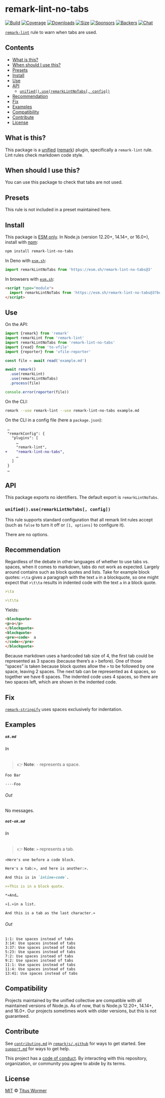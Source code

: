 <!--This file is generated-->

# remark-lint-no-tabs

[![Build][build-badge]][build]
[![Coverage][coverage-badge]][coverage]
[![Downloads][downloads-badge]][downloads]
[![Size][size-badge]][size]
[![Sponsors][sponsors-badge]][collective]
[![Backers][backers-badge]][collective]
[![Chat][chat-badge]][chat]

[`remark-lint`][mono] rule to warn when tabs are used.

## Contents

* [What is this?](#what-is-this)
* [When should I use this?](#when-should-i-use-this)
* [Presets](#presets)
* [Install](#install)
* [Use](#use)
* [API](#api)
  * [`unified().use(remarkLintNoTabs[, config])`](#unifieduseremarklintnotabs-config)
* [Recommendation](#recommendation)
* [Fix](#fix)
* [Examples](#examples)
* [Compatibility](#compatibility)
* [Contribute](#contribute)
* [License](#license)

## What is this?

This package is a [unified][] ([remark][]) plugin, specifically a `remark-lint`
rule.
Lint rules check markdown code style.

## When should I use this?

You can use this package to check that tabs are not used.

## Presets

This rule is not included in a preset maintained here.

## Install

This package is [ESM only][esm].
In Node.js (version 12.20+, 14.14+, or 16.0+), install with [npm][]:

```sh
npm install remark-lint-no-tabs
```

In Deno with [`esm.sh`][esmsh]:

```js
import remarkLintNoTabs from 'https://esm.sh/remark-lint-no-tabs@3'
```

In browsers with [`esm.sh`][esmsh]:

```html
<script type="module">
  import remarkLintNoTabs from 'https://esm.sh/remark-lint-no-tabs@3?bundle'
</script>
```

## Use

On the API:

```js
import {remark} from 'remark'
import remarkLint from 'remark-lint'
import remarkLintNoTabs from 'remark-lint-no-tabs'
import {read} from 'to-vfile'
import {reporter} from 'vfile-reporter'

const file = await read('example.md')

await remark()
  .use(remarkLint)
  .use(remarkLintNoTabs)
  .process(file)

console.error(reporter(file))
```

On the CLI:

```sh
remark --use remark-lint --use remark-lint-no-tabs example.md
```

On the CLI in a config file (here a `package.json`):

```diff
 …
 "remarkConfig": {
   "plugins": [
     …
     "remark-lint",
+    "remark-lint-no-tabs",
     …
   ]
 }
 …
```

## API

This package exports no identifiers.
The default export is `remarkLintNoTabs`.

### `unified().use(remarkLintNoTabs[, config])`

This rule supports standard configuration that all remark lint rules accept
(such as `false` to turn it off or `[1, options]` to configure it).

There are no options.

## Recommendation

Regardless of the debate in other languages of whether to use tabs vs.
spaces, when it comes to markdown, tabs do not work as expected.
Largely around contains such as block quotes and lists.
Take for example block quotes: `>\ta` gives a paragraph with the text `a`
in a blockquote, so one might expect that `>\t\ta` results in indented code
with the text `a` in a block quote.

```markdown
>\ta

>\t\ta
```

Yields:

```html
<blockquote>
<p>a</p>
</blockquote>
<blockquote>
<pre><code>  a
</code></pre>
</blockquote>
```

Because markdown uses a hardcoded tab size of 4, the first tab could be
represented as 3 spaces (because there’s a `>` before).
One of those “spaces” is taken because block quotes allow the `>` to be
followed by one space, leaving 2 spaces.
The next tab can be represented as 4 spaces, so together we have 6 spaces.
The indented code uses 4 spaces, so there are two spaces left, which are
shown in the indented code.

## Fix

[`remark-stringify`](https://github.com/remarkjs/remark/tree/main/packages/remark-stringify)
uses spaces exclusively for indentation.

## Examples

##### `ok.md`

###### In

> 👉 **Note**: `·` represents a space.

```markdown
Foo Bar

····Foo
```

###### Out

No messages.

##### `not-ok.md`

###### In

> 👉 **Note**: `»` represents a tab.

```markdown
»Here's one before a code block.

Here's a tab:», and here is another:».

And this is in `inline»code`.

>»This is in a block quote.

*»And…

»1.»in a list.

And this is a tab as the last character.»
```

###### Out

```text
1:1: Use spaces instead of tabs
3:14: Use spaces instead of tabs
3:37: Use spaces instead of tabs
5:23: Use spaces instead of tabs
7:2: Use spaces instead of tabs
9:2: Use spaces instead of tabs
11:1: Use spaces instead of tabs
11:4: Use spaces instead of tabs
13:41: Use spaces instead of tabs
```

## Compatibility

Projects maintained by the unified collective are compatible with all maintained
versions of Node.js.
As of now, that is Node.js 12.20+, 14.14+, and 16.0+.
Our projects sometimes work with older versions, but this is not guaranteed.

## Contribute

See [`contributing.md`][contributing] in [`remarkjs/.github`][health] for ways
to get started.
See [`support.md`][support] for ways to get help.

This project has a [code of conduct][coc].
By interacting with this repository, organization, or community you agree to
abide by its terms.

## License

[MIT][license] © [Titus Wormer][author]

[build-badge]: https://github.com/remarkjs/remark-lint/workflows/main/badge.svg

[build]: https://github.com/remarkjs/remark-lint/actions

[coverage-badge]: https://img.shields.io/codecov/c/github/remarkjs/remark-lint.svg

[coverage]: https://codecov.io/github/remarkjs/remark-lint

[downloads-badge]: https://img.shields.io/npm/dm/remark-lint-no-tabs.svg

[downloads]: https://www.npmjs.com/package/remark-lint-no-tabs

[size-badge]: https://img.shields.io/bundlephobia/minzip/remark-lint-no-tabs.svg

[size]: https://bundlephobia.com/result?p=remark-lint-no-tabs

[sponsors-badge]: https://opencollective.com/unified/sponsors/badge.svg

[backers-badge]: https://opencollective.com/unified/backers/badge.svg

[collective]: https://opencollective.com/unified

[chat-badge]: https://img.shields.io/badge/chat-discussions-success.svg

[chat]: https://github.com/remarkjs/remark/discussions

[unified]: https://github.com/unifiedjs/unified

[remark]: https://github.com/remarkjs/remark

[mono]: https://github.com/remarkjs/remark-lint

[esm]: https://gist.github.com/sindresorhus/a39789f98801d908bbc7ff3ecc99d99c

[esmsh]: https://esm.sh

[npm]: https://docs.npmjs.com/cli/install

[health]: https://github.com/remarkjs/.github

[contributing]: https://github.com/remarkjs/.github/blob/main/contributing.md

[support]: https://github.com/remarkjs/.github/blob/main/support.md

[coc]: https://github.com/remarkjs/.github/blob/main/code-of-conduct.md

[license]: https://github.com/remarkjs/remark-lint/blob/main/license

[author]: https://wooorm.com
